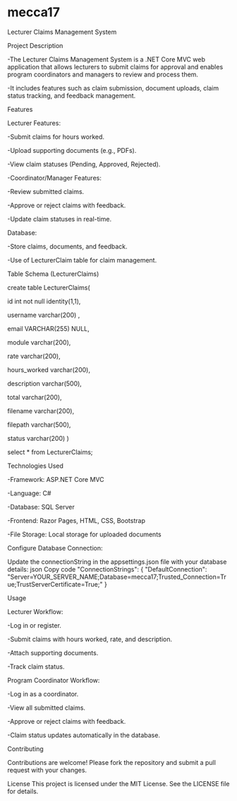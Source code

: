 # mecca17
Lecturer Claims Management System

Project Description

-The Lecturer Claims Management System is a .NET Core MVC web application that allows lecturers to submit claims for approval and enables program coordinators and managers to review and process them. 

-It includes features such as claim submission, document uploads, claim status tracking, and feedback management.

Features



Lecturer Features:

-Submit claims for hours worked.

-Upload supporting documents (e.g., PDFs).

-View claim statuses (Pending, Approved, Rejected).

-Coordinator/Manager Features:

-Review submitted claims.

-Approve or reject claims with feedback.

-Update claim statuses in real-time.

Database:

-Store claims, documents, and feedback.

-Use of LecturerClaim table for claim management.


Table Schema (LecturerClaims)

 create table LecturerClaims(
 
 id int not null identity(1,1),
 
 username varchar(200) ,
 
email VARCHAR(255)  NULL,

 module  varchar(200),
 
 rate  varchar(200),
 
 hours_worked  varchar(200),
 
 description  varchar(500),
 
 total  varchar(200),
 
 filename  varchar(200),
 
 filepath  varchar(500),
 
 status  varchar(200)
 )

 

 select * from LecturerClaims;

 


 Technologies Used
 
-Framework: ASP.NET Core MVC

-Language: C#

-Database: SQL Server

-Frontend: Razor Pages, HTML, CSS, Bootstrap

-File Storage: Local storage for uploaded documents


Configure Database Connection:

Update the connectionString in the appsettings.json file with your database details:
json
Copy code
"ConnectionStrings": {
    "DefaultConnection": "Server=YOUR_SERVER_NAME;Database=mecca17;Trusted_Connection=True;TrustServerCertificate=True;"
}



Usage

Lecturer Workflow:

-Log in or register.

-Submit claims with hours worked, rate, and description.

-Attach supporting documents.

-Track claim status.

Program Coordinator Workflow:

-Log in as a coordinator.

-View all submitted claims.

-Approve or reject claims with feedback.

-Claim status updates automatically in the database.


Contributing

Contributions are welcome! Please fork the repository and submit a pull request with your changes.

License
This project is licensed under the MIT License. See the LICENSE file for details.
